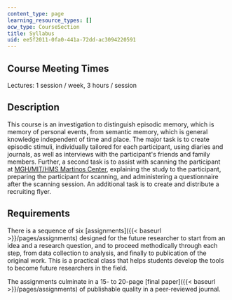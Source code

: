 ```yaml
---
content_type: page
learning_resource_types: []
ocw_type: CourseSection
title: Syllabus
uid: ee5f2011-0fa0-441a-72dd-ac3094220591
---
```


Course Meeting Times
--------------------

Lectures: 1 session / week, 3 hours / session

Description
-----------

This course is an investigation to distinguish episodic memory, which is memory of personal events, from semantic memory, which is general knowledge independent of time and place. The major task is to create episodic stimuli, individually tailored for each participant, using diaries and journals, as well as interviews with the participant's friends and family members. Further, a second task is to assist with scanning the participant at [MGH/MIT/HMS Martinos Center](http://www.martinos.org/), explaining the study to the participant, preparing the participant for scanning, and administering a questionnaire after the scanning session. An additional task is to create and distribute a recruiting flyer.

Requirements
------------

There is a sequence of six [assignments]({{< baseurl >}}/pages/assignments) designed for the future researcher to start from an idea and a research question, and to proceed methodically through each step, from data collection to analysis, and finally to publication of the original work. This is a practical class that helps students develop the tools to become future researchers in the field.

The assignments culminate in a 15- to 20-page [final paper]({{< baseurl >}}/pages/assignments) of publishable quality in a peer-reviewed journal.